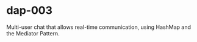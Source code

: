 # dap-003
Multi-user chat that allows real-time communication, using HashMap and the Mediator Pattern.
